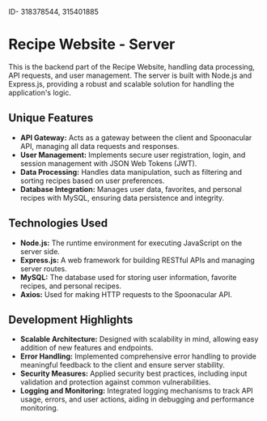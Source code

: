 ID-
318378544, 315401885
# Recipe Website - Server

This is the backend part of the Recipe Website, handling data processing, API requests, and user management. The server is built with Node.js and Express.js, providing a robust and scalable solution for handling the application's logic.

## Unique Features

- **API Gateway:** Acts as a gateway between the client and Spoonacular API, managing all data requests and responses.
- **User Management:** Implements secure user registration, login, and session management with JSON Web Tokens (JWT).
- **Data Processing:** Handles data manipulation, such as filtering and sorting recipes based on user preferences.
- **Database Integration:** Manages user data, favorites, and personal recipes with MySQL, ensuring data persistence and integrity.

## Technologies Used

- **Node.js:** The runtime environment for executing JavaScript on the server side.
- **Express.js:** A web framework for building RESTful APIs and managing server routes.
- **MySQL:** The database used for storing user information, favorite recipes, and personal recipes.
- **Axios:** Used for making HTTP requests to the Spoonacular API.


## Development Highlights

- **Scalable Architecture:** Designed with scalability in mind, allowing easy addition of new features and endpoints.
- **Error Handling:** Implemented comprehensive error handling to provide meaningful feedback to the client and ensure server stability.
- **Security Measures:** Applied security best practices, including input validation and protection against common vulnerabilities.
- **Logging and Monitoring:** Integrated logging mechanisms to track API usage, errors, and user actions, aiding in debugging and performance monitoring.

